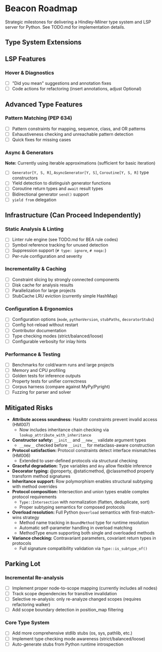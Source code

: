 # Beacon Roadmap

Strategic milestones for delivering a Hindley-Milner type system and LSP server for Python. See TODO.md for implementation details.

## Type System Extensions

## LSP Features

### Hover & Diagnostics

- [ ] "Did you mean" suggestions and annotation fixes
- [ ] Code actions for refactoring (insert annotations, adjust Optional)

## Advanced Type Features

### Pattern Matching (PEP 634)

- [ ] Pattern constraints for mapping, sequence, class, and OR patterns
- [ ] Exhaustiveness checking and unreachable pattern detection
- [ ] Quick fixes for missing cases

### Async & Generators

**Note:** Currently using iterable approximations (sufficient for basic iteration)

- [ ] `Generator[Y, S, R]`, `AsyncGenerator[Y, S]`, `Coroutine[Y, S, R]` type constructors
- [ ] Yield detection to distinguish generator functions
- [ ] Coroutine return types and `await` result types
- [ ] Bidirectional generator `send()` support
- [ ] `yield from` delegation

## Infrastructure (Can Proceed Independently)

### Static Analysis & Linting

- [ ] Linter rule engine (see TODO.md for BEA rule codes)
- [ ] Symbol reference tracking for unused detection
- [ ] Suppression support (`# type: ignore`, `# noqa:`)
- [ ] Per-rule configuration and severity

### Incrementality & Caching

- [ ] Constraint slicing by strongly connected components
- [ ] Disk cache for analysis results
- [ ] Parallelization for large projects
- [ ] StubCache LRU eviction (currently simple HashMap)

### Configuration & Ergonomics

- [ ] Configuration options (`mode`, `pythonVersion`, `stubPaths`, `decoratorStubs`)
- [ ] Config hot-reload without restart
- [ ] Contributor documentation
- [ ] Type checking modes (strict/balanced/loose)
- [ ] Configurable verbosity for inlay hints

### Performance & Testing

- [ ] Benchmarks for cold/warm runs and large projects
- [ ] Memory and CPU profiling
- [ ] Golden tests for inference outputs
- [ ] Property tests for unifier correctness
- [ ] Corpus harness (compare against MyPy/Pyright)
- [ ] Fuzzing for parser and solver

## Mitigated Risks

- **Attribute access soundness:** HasAttr constraints prevent invalid access (HM007)
    - Now includes inheritance chain checking via `lookup_attribute_with_inheritance`
- **Constructor safety:** `__init__` and `__new__` validate argument types
    - `__new__` checked before `__init__` for metaclass-aware construction
- **Protocol satisfaction:** Protocol constraints detect interface mismatches (HM006)
    - Extended to user-defined protocols via structural checking
- **Graceful degradation:** Type variables and `Any` allow flexible inference
- **Decorator typing:** @property, @staticmethod, @classmethod properly transform method signatures
- **Inheritance support:** Row polymorphism enables structural subtyping with method overrides
- **Protocol composition:** Intersection and union types enable complex protocol requirements
    - `Type::Intersection` with normalization (flatten, deduplicate, sort)
    - Proper subtyping semantics for composed protocols
- **Overload resolution:** Full Python `@overload` semantics with first-match-wins strategy
    - Method name tracking in `BoundMethod` type for runtime resolution
    - Automatic self-parameter handling in overload matching
    - MethodType enum supporting both single and overloaded methods
- **Variance checking:** Contravariant parameters, covariant return types in protocols
    - Full signature compatibility validation via `Type::is_subtype_of()`

## Parking Lot

### Incremental Re-analysis

- [ ] Implement proper node-to-scope mapping (currently includes all nodes)
- [ ] Track scope dependencies for transitive invalidation
- [ ] Selective re-analysis: only re-analyze changed scopes (requires refactoring walker)
- [ ] Add scope boundary detection in position_map filtering

### Core Type System

- [ ] Add more comprehensive stdlib stubs (os, sys, pathlib, etc.)
- [ ] Implement type checking mode awareness (strict/balanced/loose)
- [ ] Auto-generate stubs from Python runtime introspection
